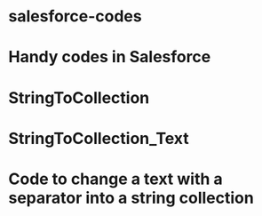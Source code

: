 # salesforce-codes
# Handy codes in Salesforce
# StringToCollection
# StringToCollection_Text
# Code to change a text with a separator into a string collection

